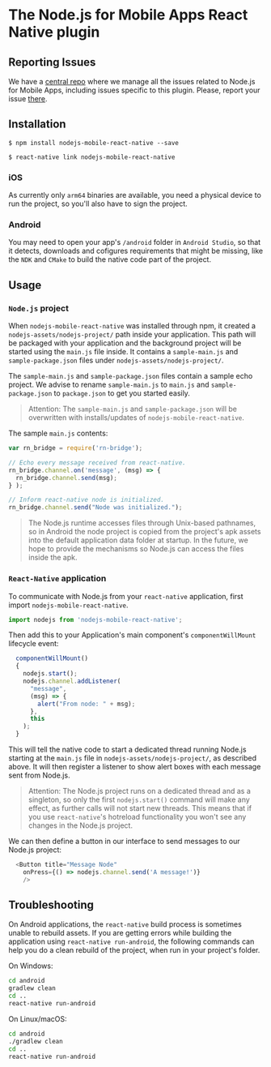 
# The Node.js for Mobile Apps React Native plugin

## Reporting Issues

We have a [central repo](https://github.com/janeasystems/nodejs-mobile/issues) where we manage all the issues related to Node.js for Mobile Apps, including issues specific to this plugin. Please, report your issue [there](https://github.com/janeasystems/nodejs-mobile/issues).

## Installation

`$ npm install nodejs-mobile-react-native --save`

`$ react-native link nodejs-mobile-react-native`

### iOS

As currently only `arm64` binaries are available, you need a physical device to run the project, so you'll also have to sign the project.

### Android

You may need to open your app's `/android` folder in `Android Studio`, so that it detects, downloads and cofigures requirements that might be missing, like the `NDK` and `CMake` to build the native code part of the project.

## Usage

### `Node.js` project

When `nodejs-mobile-react-native` was installed through npm, it created a `nodejs-assets/nodejs-project/` path inside your application. This path will be packaged with your application and the background project will be started using the `main.js` file inside. It contains a `sample-main.js` and `sample-package.json` files under `nodejs-assets/nodejs-project/`.

The `sample-main.js` and `sample-package.json` files contain a sample echo project. We advise to rename `sample-main.js` to `main.js` and `sample-package.json` to `package.json` to get you started easily.

> Attention: The `sample-main.js` and `sample-package.json` will be overwritten with installs/updates of `nodejs-mobile-react-native`.

The sample `main.js` contents:
```js
var rn_bridge = require('rn-bridge');

// Echo every message received from react-native.
rn_bridge.channel.on('message', (msg) => {
  rn_bridge.channel.send(msg);
} );

// Inform react-native node is initialized.
rn_bridge.channel.send("Node was initialized.");
```

> The Node.js runtime accesses files through Unix-based pathnames, so in Android the node project is copied from the project's apk assets into the default application data folder at startup. In the future, we hope to provide the mechanisms so Node.js can access the files inside the apk.

### `React-Native` application

To communicate with Node.js from your `react-native` application, first import `nodejs-mobile-react-native`.

```js
import nodejs from 'nodejs-mobile-react-native';
```

Then add this to your Application's main component's `componentWillMount` lifecycle event:
```js
  componentWillMount()
  {
    nodejs.start();
    nodejs.channel.addListener(
      "message",
      (msg) => {
        alert("From node: " + msg);
      },
      this 
    );
  }
```

This will tell the native code to start a dedicated thread running Node.js starting at the `main.js` file in `nodejs-assets/nodejs-project/`, as described above. It will then register a listener to show alert boxes with each message sent from Node.js.

> Attention: The Node.js project runs on a dedicated thread and as a singleton, so only the first `nodejs.start()` command will make any effect, as further calls will not start new threads. This means that if you use `react-native`'s hotreload functionality you won't see any changes in the Node.js project.

We can then define a button in our interface to send messages to our Node.js project:

```js
  <Button title="Message Node"
    onPress={() => nodejs.channel.send('A message!')}
    />
```

## Troubleshooting

On Android applications, the `react-native` build process is sometimes unable to rebuild assets.
If you are getting errors while building the application using `react-native run-android`, the following commands can help you do a clean rebuild of the project, when run in your project's folder.

On Windows:
```sh
cd android
gradlew clean
cd ..
react-native run-android
```

On Linux/macOS:
```sh
cd android
./gradlew clean
cd ..
react-native run-android
```

